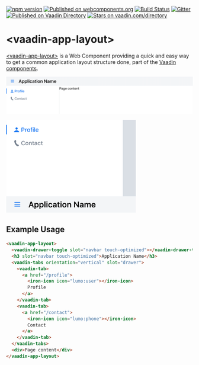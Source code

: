 [![npm version](https://badgen.net/npm/v/@vaadin/vaadin-app-layout)](https://www.npmjs.com/package/@vaadin/vaadin-app-layout)
[![Published on webcomponents.org](https://img.shields.io/badge/webcomponents.org-published-blue.svg)](https://www.webcomponents.org/element/vaadin/vaadin-app-layout)
[![Build Status](https://travis-ci.org/vaadin/vaadin-app-layout.svg?branch=master)](https://travis-ci.org/vaadin/vaadin-app-layout)
[![Gitter](https://badges.gitter.im/Join%20Chat.svg)](https://gitter.im/vaadin/web-components?utm_source=badge&utm_medium=badge&utm_campaign=pr-badge)
[![Published on Vaadin Directory](https://img.shields.io/badge/Vaadin%20Directory-published-00b4f0.svg)](https://vaadin.com/directory/component/vaadinvaadin-app-layout)
[![Stars on vaadin.com/directory](https://img.shields.io/vaadin-directory/stars/vaadinvaadin-app-layout.svg)](https://vaadin.com/directory/component/vaadinvaadin-app-layout)

# &lt;vaadin-app-layout&gt;

[&lt;vaadin-app-layout&gt;](https://vaadin.com/components/vaadin-app-layout) is a Web Component providing a quick and easy way to get a common application layout structure done, part of the [Vaadin components](https://vaadin.com/components).

[<img src="https://raw.githubusercontent.com/vaadin/vaadin-app-layout/master/screenshot.png" width="900" alt="Screenshot of vaadin-app-layout">](https://vaadin.com/components/vaadin-app-layout)

[<img src="https://raw.githubusercontent.com/vaadin/vaadin-app-layout/master/screenshot-mobile.png" width="350" alt="Screenshot of vaadin-app-layout on mobile">](https://vaadin.com/components/vaadin-app-layout)

## Example Usage

```html
<vaadin-app-layout>
  <vaadin-drawer-toggle slot="navbar touch-optimized"></vaadin-drawer-toggle>
  <h3 slot="navbar touch-optimized">Application Name</h3>
  <vaadin-tabs orientation="vertical" slot="drawer">
    <vaadin-tab>
      <a href="/profile">
        <iron-icon icon="lumo:user"></iron-icon>
        Profile
      </a>
    </vaadin-tab>
    <vaadin-tab>
      <a href="/contact">
        <iron-icon icon="lumo:phone"></iron-icon>
        Contact
      </a>
    </vaadin-tab>
  </vaadin-tabs>
  <div>Page content</div>
</vaadin-app-layout>
```
